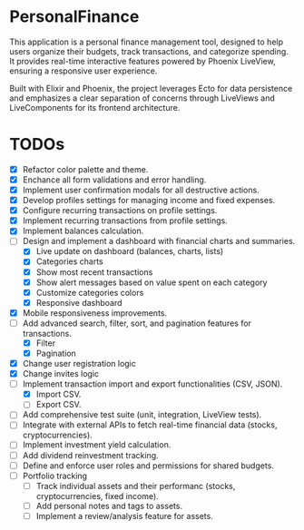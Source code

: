 # PersonalFinance

This application is a personal finance management tool, designed to help users organize their budgets, track transactions, and categorize spending. It provides real-time interactive features powered by Phoenix LiveView, ensuring a responsive user experience.

Built with Elixir and Phoenix, the project leverages Ecto for data persistence and emphasizes a clear separation of concerns through LiveViews and LiveComponents for its frontend architecture.

# TODOs

- [x] Refactor color palette and theme.
- [x] Enchance all form validations and error handling.
- [x] Implement user confirmation modals for all destructive actions.
- [x] Develop profiles settings for managing income and fixed expenses.
- [x] Configure recurring transactions on profile settings.
- [x] Implement recurring transactions from profile settings.
- [x] Implement balances calculation.
- [ ] Design and implement a dashboard with financial charts and summaries.
    - [x] Live update on dashboard (balances, charts, lists)
    - [x] Categories charts
    - [x] Show most recent transactions
    - [x] Show alert messages based on value spent on each category
    - [x] Customize categories colors
    - [x] Responsive dashboard
- [x] Mobile responsiveness improvements.
- [ ] Add advanced search, filter, sort, and pagination features for transactions.
    - [x] Filter
    - [x] Pagination
- [x] Change user registration logic
- [x] Change invites logic
- [ ] Implement transaction import and export functionalities (CSV, JSON).
    - [x] Import CSV.
    - [ ] Export CSV.
- [ ] Add comprehensive test suite (unit, integration, LiveView tests).
- [ ] Integrate with external APIs to fetch real-time financial data (stocks, cryptocurrencies).
- [ ] Implement investment yield calculation.
- [ ] Add dividend reinvestment tracking.
- [ ] Define and enforce user roles and permissions for shared budgets.
- [ ] Portfolio tracking
    - [ ] Track individual assets and their performanc (stocks, cryptocurrencies, fixed income).
    - [ ] Add personal notes and tags to assets.
    - [ ] Implement a review/analysis feature for assets.
